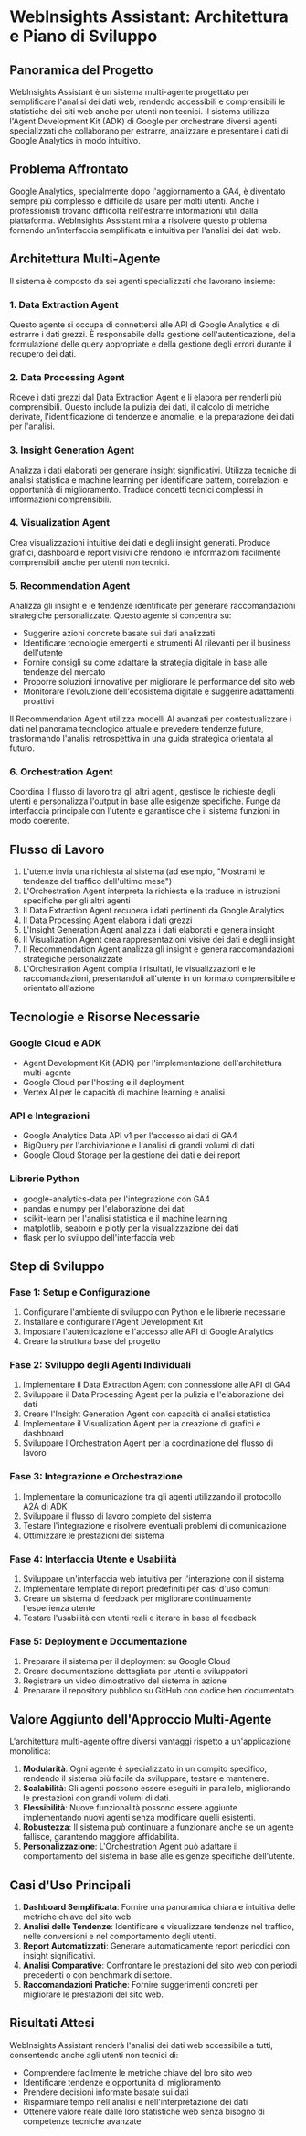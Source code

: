 # WebInsights Assistant: Architettura e Piano di Sviluppo

## Panoramica del Progetto

WebInsights Assistant è un sistema multi-agente progettato per semplificare l'analisi dei dati web, rendendo accessibili e comprensibili le statistiche dei siti web anche per utenti non tecnici. Il sistema utilizza l'Agent Development Kit (ADK) di Google per orchestrare diversi agenti specializzati che collaborano per estrarre, analizzare e presentare i dati di Google Analytics in modo intuitivo.

## Problema Affrontato

Google Analytics, specialmente dopo l'aggiornamento a GA4, è diventato sempre più complesso e difficile da usare per molti utenti. Anche i professionisti trovano difficoltà nell'estrarre informazioni utili dalla piattaforma. WebInsights Assistant mira a risolvere questo problema fornendo un'interfaccia semplificata e intuitiva per l'analisi dei dati web.

## Architettura Multi-Agente

Il sistema è composto da sei agenti specializzati che lavorano insieme:

### 1. Data Extraction Agent
Questo agente si occupa di connettersi alle API di Google Analytics e di estrarre i dati grezzi. È responsabile della gestione dell'autenticazione, della formulazione delle query appropriate e della gestione degli errori durante il recupero dei dati.

### 2. Data Processing Agent
Riceve i dati grezzi dal Data Extraction Agent e li elabora per renderli più comprensibili. Questo include la pulizia dei dati, il calcolo di metriche derivate, l'identificazione di tendenze e anomalie, e la preparazione dei dati per l'analisi.

### 3. Insight Generation Agent
Analizza i dati elaborati per generare insight significativi. Utilizza tecniche di analisi statistica e machine learning per identificare pattern, correlazioni e opportunità di miglioramento. Traduce concetti tecnici complessi in informazioni comprensibili.

### 4. Visualization Agent
Crea visualizzazioni intuitive dei dati e degli insight generati. Produce grafici, dashboard e report visivi che rendono le informazioni facilmente comprensibili anche per utenti non tecnici.

### 5. Recommendation Agent
Analizza gli insight e le tendenze identificate per generare raccomandazioni strategiche personalizzate. Questo agente si concentra su:
- Suggerire azioni concrete basate sui dati analizzati
- Identificare tecnologie emergenti e strumenti AI rilevanti per il business dell'utente
- Fornire consigli su come adattare la strategia digitale in base alle tendenze del mercato
- Proporre soluzioni innovative per migliorare le performance del sito web
- Monitorare l'evoluzione dell'ecosistema digitale e suggerire adattamenti proattivi

Il Recommendation Agent utilizza modelli AI avanzati per contestualizzare i dati nel panorama tecnologico attuale e prevedere tendenze future, trasformando l'analisi retrospettiva in una guida strategica orientata al futuro.

### 6. Orchestration Agent
Coordina il flusso di lavoro tra gli altri agenti, gestisce le richieste degli utenti e personalizza l'output in base alle esigenze specifiche. Funge da interfaccia principale con l'utente e garantisce che il sistema funzioni in modo coerente.

## Flusso di Lavoro

1. L'utente invia una richiesta al sistema (ad esempio, "Mostrami le tendenze del traffico dell'ultimo mese")
2. L'Orchestration Agent interpreta la richiesta e la traduce in istruzioni specifiche per gli altri agenti
3. Il Data Extraction Agent recupera i dati pertinenti da Google Analytics
4. Il Data Processing Agent elabora i dati grezzi
5. L'Insight Generation Agent analizza i dati elaborati e genera insight
6. Il Visualization Agent crea rappresentazioni visive dei dati e degli insight
7. Il Recommendation Agent analizza gli insight e genera raccomandazioni strategiche personalizzate
8. L'Orchestration Agent compila i risultati, le visualizzazioni e le raccomandazioni, presentandoli all'utente in un formato comprensibile e orientato all'azione

## Tecnologie e Risorse Necessarie

### Google Cloud e ADK
- Agent Development Kit (ADK) per l'implementazione dell'architettura multi-agente
- Google Cloud per l'hosting e il deployment
- Vertex AI per le capacità di machine learning e analisi

### API e Integrazioni
- Google Analytics Data API v1 per l'accesso ai dati di GA4
- BigQuery per l'archiviazione e l'analisi di grandi volumi di dati
- Google Cloud Storage per la gestione dei dati e dei report

### Librerie Python
- google-analytics-data per l'integrazione con GA4
- pandas e numpy per l'elaborazione dei dati
- scikit-learn per l'analisi statistica e il machine learning
- matplotlib, seaborn e plotly per la visualizzazione dei dati
- flask per lo sviluppo dell'interfaccia web

## Step di Sviluppo

### Fase 1: Setup e Configurazione
1. Configurare l'ambiente di sviluppo con Python e le librerie necessarie
2. Installare e configurare l'Agent Development Kit
3. Impostare l'autenticazione e l'accesso alle API di Google Analytics
4. Creare la struttura base del progetto

### Fase 2: Sviluppo degli Agenti Individuali
1. Implementare il Data Extraction Agent con connessione alle API di GA4
2. Sviluppare il Data Processing Agent per la pulizia e l'elaborazione dei dati
3. Creare l'Insight Generation Agent con capacità di analisi statistica
4. Implementare il Visualization Agent per la creazione di grafici e dashboard
5. Sviluppare l'Orchestration Agent per la coordinazione del flusso di lavoro

### Fase 3: Integrazione e Orchestrazione
1. Implementare la comunicazione tra gli agenti utilizzando il protocollo A2A di ADK
2. Sviluppare il flusso di lavoro completo del sistema
3. Testare l'integrazione e risolvere eventuali problemi di comunicazione
4. Ottimizzare le prestazioni del sistema

### Fase 4: Interfaccia Utente e Usabilità
1. Sviluppare un'interfaccia web intuitiva per l'interazione con il sistema
2. Implementare template di report predefiniti per casi d'uso comuni
3. Creare un sistema di feedback per migliorare continuamente l'esperienza utente
4. Testare l'usabilità con utenti reali e iterare in base al feedback

### Fase 5: Deployment e Documentazione
1. Preparare il sistema per il deployment su Google Cloud
2. Creare documentazione dettagliata per utenti e sviluppatori
3. Registrare un video dimostrativo del sistema in azione
4. Preparare il repository pubblico su GitHub con codice ben documentato

## Valore Aggiunto dell'Approccio Multi-Agente

L'architettura multi-agente offre diversi vantaggi rispetto a un'applicazione monolitica:

1. **Modularità**: Ogni agente è specializzato in un compito specifico, rendendo il sistema più facile da sviluppare, testare e mantenere.
2. **Scalabilità**: Gli agenti possono essere eseguiti in parallelo, migliorando le prestazioni con grandi volumi di dati.
3. **Flessibilità**: Nuove funzionalità possono essere aggiunte implementando nuovi agenti senza modificare quelli esistenti.
4. **Robustezza**: Il sistema può continuare a funzionare anche se un agente fallisce, garantendo maggiore affidabilità.
5. **Personalizzazione**: L'Orchestration Agent può adattare il comportamento del sistema in base alle esigenze specifiche dell'utente.

## Casi d'Uso Principali

1. **Dashboard Semplificata**: Fornire una panoramica chiara e intuitiva delle metriche chiave del sito web.
2. **Analisi delle Tendenze**: Identificare e visualizzare tendenze nel traffico, nelle conversioni e nel comportamento degli utenti.
3. **Report Automatizzati**: Generare automaticamente report periodici con insight significativi.
4. **Analisi Comparative**: Confrontare le prestazioni del sito web con periodi precedenti o con benchmark di settore.
5. **Raccomandazioni Pratiche**: Fornire suggerimenti concreti per migliorare le prestazioni del sito web.

## Risultati Attesi

WebInsights Assistant renderà l'analisi dei dati web accessibile a tutti, consentendo anche agli utenti non tecnici di:
- Comprendere facilmente le metriche chiave del loro sito web
- Identificare tendenze e opportunità di miglioramento
- Prendere decisioni informate basate sui dati
- Risparmiare tempo nell'analisi e nell'interpretazione dei dati
- Ottenere valore reale dalle loro statistiche web senza bisogno di competenze tecniche avanzate
